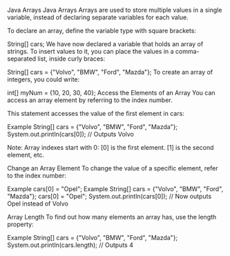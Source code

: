 Java Arrays
Java Arrays
Arrays are used to store multiple values in a single variable, instead of declaring separate variables for each value.

To declare an array, define the variable type with square brackets:

String[] cars;
We have now declared a variable that holds an array of strings. To insert values to it, you can place the values in a comma-separated list, inside curly braces:

String[] cars = {"Volvo", "BMW", "Ford", "Mazda"};
To create an array of integers, you could write:

int[] myNum = {10, 20, 30, 40};
Access the Elements of an Array
You can access an array element by referring to the index number.

This statement accesses the value of the first element in cars:

Example
String[] cars = {"Volvo", "BMW", "Ford", "Mazda"};
System.out.println(cars[0]);
// Outputs Volvo

Note: Array indexes start with 0: [0] is the first element. [1] is the second element, etc.

Change an Array Element
To change the value of a specific element, refer to the index number:

Example
cars[0] = "Opel";
Example
String[] cars = {"Volvo", "BMW", "Ford", "Mazda"};
cars[0] = "Opel";
System.out.println(cars[0]);
// Now outputs Opel instead of Volvo

Array Length
To find out how many elements an array has, use the length property:

Example
String[] cars = {"Volvo", "BMW", "Ford", "Mazda"};
System.out.println(cars.length);
// Outputs 4

